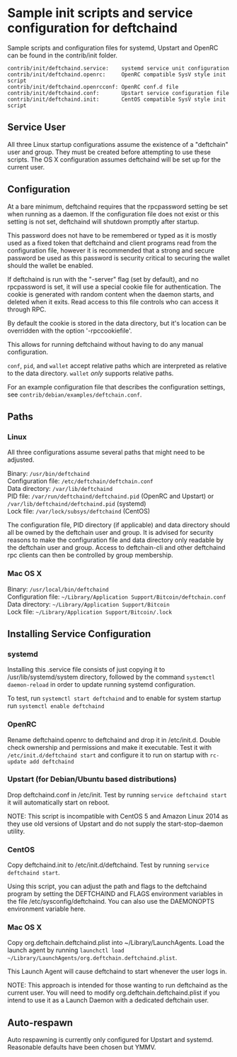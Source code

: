 Sample init scripts and service configuration for deftchaind
==========================================================

Sample scripts and configuration files for systemd, Upstart and OpenRC
can be found in the contrib/init folder.

    contrib/init/deftchaind.service:    systemd service unit configuration
    contrib/init/deftchaind.openrc:     OpenRC compatible SysV style init script
    contrib/init/deftchaind.openrcconf: OpenRC conf.d file
    contrib/init/deftchaind.conf:       Upstart service configuration file
    contrib/init/deftchaind.init:       CentOS compatible SysV style init script

Service User
---------------------------------

All three Linux startup configurations assume the existence of a "deftchain" user
and group.  They must be created before attempting to use these scripts.
The OS X configuration assumes deftchaind will be set up for the current user.

Configuration
---------------------------------

At a bare minimum, deftchaind requires that the rpcpassword setting be set
when running as a daemon.  If the configuration file does not exist or this
setting is not set, deftchaind will shutdown promptly after startup.

This password does not have to be remembered or typed as it is mostly used
as a fixed token that deftchaind and client programs read from the configuration
file, however it is recommended that a strong and secure password be used
as this password is security critical to securing the wallet should the
wallet be enabled.

If deftchaind is run with the "-server" flag (set by default), and no rpcpassword is set,
it will use a special cookie file for authentication. The cookie is generated with random
content when the daemon starts, and deleted when it exits. Read access to this file
controls who can access it through RPC.

By default the cookie is stored in the data directory, but it's location can be overridden
with the option '-rpccookiefile'.

This allows for running deftchaind without having to do any manual configuration.

`conf`, `pid`, and `wallet` accept relative paths which are interpreted as
relative to the data directory. `wallet` *only* supports relative paths.

For an example configuration file that describes the configuration settings,
see `contrib/debian/examples/deftchain.conf`.

Paths
---------------------------------

### Linux

All three configurations assume several paths that might need to be adjusted.

Binary:              `/usr/bin/deftchaind`  
Configuration file:  `/etc/deftchain/deftchain.conf`  
Data directory:      `/var/lib/deftchaind`  
PID file:            `/var/run/deftchaind/deftchaind.pid` (OpenRC and Upstart) or `/var/lib/deftchaind/deftchaind.pid` (systemd)  
Lock file:           `/var/lock/subsys/deftchaind` (CentOS)  

The configuration file, PID directory (if applicable) and data directory
should all be owned by the deftchain user and group.  It is advised for security
reasons to make the configuration file and data directory only readable by the
deftchain user and group.  Access to deftchain-cli and other deftchaind rpc clients
can then be controlled by group membership.

### Mac OS X

Binary:              `/usr/local/bin/deftchaind`  
Configuration file:  `~/Library/Application Support/Bitcoin/deftchain.conf`  
Data directory:      `~/Library/Application Support/Bitcoin`  
Lock file:           `~/Library/Application Support/Bitcoin/.lock`  

Installing Service Configuration
-----------------------------------

### systemd

Installing this .service file consists of just copying it to
/usr/lib/systemd/system directory, followed by the command
`systemctl daemon-reload` in order to update running systemd configuration.

To test, run `systemctl start deftchaind` and to enable for system startup run
`systemctl enable deftchaind`

### OpenRC

Rename deftchaind.openrc to deftchaind and drop it in /etc/init.d.  Double
check ownership and permissions and make it executable.  Test it with
`/etc/init.d/deftchaind start` and configure it to run on startup with
`rc-update add deftchaind`

### Upstart (for Debian/Ubuntu based distributions)

Drop deftchaind.conf in /etc/init.  Test by running `service deftchaind start`
it will automatically start on reboot.

NOTE: This script is incompatible with CentOS 5 and Amazon Linux 2014 as they
use old versions of Upstart and do not supply the start-stop-daemon utility.

### CentOS

Copy deftchaind.init to /etc/init.d/deftchaind. Test by running `service deftchaind start`.

Using this script, you can adjust the path and flags to the deftchaind program by
setting the DEFTCHAIND and FLAGS environment variables in the file
/etc/sysconfig/deftchaind. You can also use the DAEMONOPTS environment variable here.

### Mac OS X

Copy org.deftchain.deftchaind.plist into ~/Library/LaunchAgents. Load the launch agent by
running `launchctl load ~/Library/LaunchAgents/org.deftchain.deftchaind.plist`.

This Launch Agent will cause deftchaind to start whenever the user logs in.

NOTE: This approach is intended for those wanting to run deftchaind as the current user.
You will need to modify org.deftchain.deftchaind.plist if you intend to use it as a
Launch Daemon with a dedicated deftchain user.

Auto-respawn
-----------------------------------

Auto respawning is currently only configured for Upstart and systemd.
Reasonable defaults have been chosen but YMMV.
